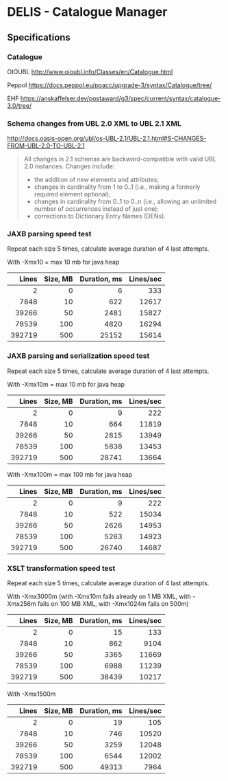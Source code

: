 # DELIS - Catalogue Manager

## Specifications

### Catalogue

OIOUBL <http://www.oioubl.info/Classes/en/Catalogue.html>

Peppol <https://docs.peppol.eu/poacc/upgrade-3/syntax/Catalogue/tree/>

EHF <https://anskaffelser.dev/postaward/g3/spec/current/syntax/catalogue-3.0/tree/>

### Schema changes from UBL 2.0 XML to UBL 2.1 XML

<http://docs.oasis-open.org/ubl/os-UBL-2.1/UBL-2.1.html#S-CHANGES-FROM-UBL-2.0-TO-UBL-2.1>

> All changes in 2.1 schemas are backward-compatible with valid UBL 2.0 instances. Changes include:
> - the addition of new elements and attributes; 
> - changes in cardinality from 1 to 0..1 (i.e., making a formerly required element optional); 
> - changes in cardinality from 0..1 to 0..n (i.e., allowing an unlimited number of occurrences instead of just one); 
> - corrections to Dictionary Entry Names (DENs).

### JAXB parsing speed test

Repeat each size 5 times, calculate average duration of 4 last attempts.

With -Xmx10 = max 10 mb for java heap

Lines | Size, MB | Duration, ms | Lines/sec
---: | ---: | ---: | ---:
2 | 0 | 6 | 333
7848 | 10 | 622 | 12617
39266 | 50 | 2481 | 15827
78539 | 100 | 4820 | 16294
392719 | 500 | 25152 | 15614

### JAXB parsing and serialization speed test

Repeat each size 5 times, calculate average duration of 4 last attempts.

With -Xmx10m = max 10 mb for java heap

Lines | Size, MB | Duration, ms | Lines/sec
---: | ---: | ---: | ---:
2 | 0 | 9 | 222
7848 | 10 | 664 | 11819
39266 | 50 | 2815 | 13949
78539 | 100 | 5838 | 13453
392719 | 500 | 28741 | 13664

With -Xmx100m = max 100 mb for java heap

Lines | Size, MB | Duration, ms | Lines/sec
---: | ---: | ---: | ---:
2 | 0 | 9 | 222
7848 | 10 | 522 | 15034
39266 | 50 | 2626 | 14953
78539 | 100 | 5263 | 14923
392719 | 500 | 26740 | 14687

### XSLT transformation speed test

Repeat each size 5 times, calculate average duration of 4 last attempts.

With -Xmx3000m (with -Xmx10m fails already on 1 MB XML, with -Xmx256m fails on 100 MB XML, with -Xmx1024m fails on 500m)

Lines | Size, MB | Duration, ms | Lines/sec
---: | ---: | ---: | ---:
2 | 0 | 15 | 133
7848 | 10 | 862 | 9104
39266 | 50 | 3365 | 11669
78539 | 100 | 6988 | 11239
392719 | 500 | 38439 | 10217

With -Xmx1500m

Lines | Size, MB | Duration, ms | Lines/sec
---: | ---: | ---: | ---:
2 | 0 | 19 | 105
7848 | 10 | 746 | 10520
39266 | 50 | 3259 | 12048
78539 | 100 | 6544 | 12002
392719 | 500 | 49313 | 7964
